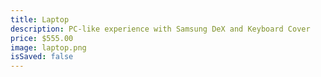 ```yaml
---
title: Laptop
description: PC-like experience with Samsung DeX and Keyboard Cover
price: $555.00
image: laptop.png
isSaved: false
---
```

